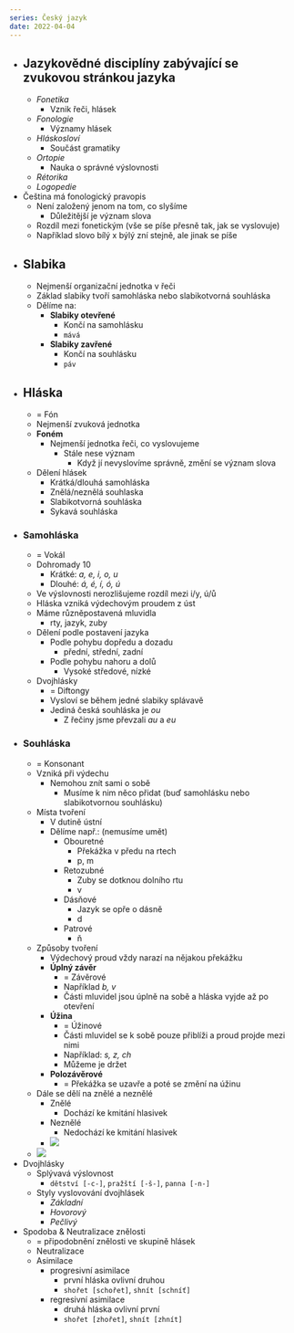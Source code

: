 ```yaml
---
series: Český jazyk
date: 2022-04-04
---
```


- ## Jazykovědné disciplíny zabývající se zvukovou stránkou jazyka
	- *Fonetika*
		- Vznik řeči, hlásek
	- *Fonologie*
		- Významy hlásek
	- *Hláskosloví*
		- Součást gramatiky
	- *Ortopie*
		- Nauka o správné výslovnosti
	- *Rétorika*
	- *Logopedie*
- Čeština má fonologický pravopis
	-   Není založený jenom na tom, co slyšíme
		-   Důležitější je význam slova
	-   Rozdíl mezi fonetickým (vše se píše přesně tak, jak se vyslovuje)
	-   Například slovo bílý x býlý zní stejně, ale jinak se píše
- ## Slabika
	- Nejmenší organizační jednotka v řeči
	- Základ slabiky tvoří samohláska nebo slabikotvorná souhláska
	- Dělíme na:
		- **Slabiky otevřené**
			- Končí na samohlásku
			- `mává`
		- **Slabiky zavřené**
			- Končí na souhlásku
			- `páv`
- ## Hláska
	- = Fón
	- Nejmenší zvuková jednotka
	- **Foném**
		- Nejmenší jednotka řeči, co vyslovujeme
			- Stále nese význam
				- Když jí nevyslovíme správně, změní se význam slova
	- Dělení hlásek
		- Krátká/dlouhá samohláska
		- Znělá/neznělá souhlaska
		- Slabikotvorná souhláska
		- Sykavá souhláska
- ### Samohláska
	- = Vokál
	- Dohromady 10
		- Krátké: *a, e, i, o, u*
		- Dlouhé: *á, é, í, ó, ú*
	- Ve výslovnosti nerozlišujeme rozdíl mezi i/y, ú/ů
	- Hláska vzniká výdechovým proudem z úst
	- Máme různěpostavená mluvidla
		- rty, jazyk, zuby
	- Dělení podle postavení jazyka
		- Podle pohybu dopředu a dozadu
			- přední, střední, zadní
		- Podle pohybu nahoru a dolů
			- Vysoké středové, nízké
	- Dvojhlásky
		- = Diftongy
		- Vysloví se během jedné slabiky splávavě
		- Jediná česká souhláska je *ou*
			- Z řečiny jsme převzali *au* a *eu*
- ### Souhláska
	- = Konsonant
	- Vzniká při výdechu
		- Nemohou znít sami o sobě
			- Musíme k nim něco přidat (buď samohlásku nebo slabikotvornou souhlásku)
	- Místa tvoření
		- V dutině ústní
		- Dělíme např.: (nemusíme umět)
			- Obouretné
				- Překážka v předu na rtech
				- p, m
			- Retozubné
				- Zuby se dotknou dolního rtu
				- v
			- Dásňové
				- Jazyk se opře o dásně
				- d
			- Patrové
				- ň
	- Způsoby tvoření
		- Výdechový proud vždy narazí na nějakou překážku
		- **Úplný závěr**
			- = Závěrové
			- Například *b, v*
			- Části mluvidel jsou úplně na sobě a hláska vyjde až po otevření
		- **Úžina**
			- = Úžinové
			- Části mluvidel se k sobě pouze přiblíži a proud projde mezi nimi
			- Například: *s, z, ch*
			- Můžeme je držet
		- **Polozávěrové**
			- = Překážka se uzavře a poté se změní na úžinu
	- Dále se dělí na znělé a neznělé
		- Znělé
			- Dochází ke kmitání hlasivek
		- Neznělé
			- Nedochází ke kmitání hlasivek
		- ![](https://firebasestorage.googleapis.com/v0/b/firescript-577a2.appspot.com/o/imgs%2Fapp%2FVitecek%2FmvU6bn3Amx.png?alt=media&token=ef16e69a-efb3-4964-a1a2-d1c9c53ca52a)
	- ![](http://www.dousek.wz.cz/schoolRecord/schoolYears/fifth/subjects/czechGrammar/pictures/vokalicky_trojuhelnik.jpg)
- Dvojhlásky
	-  Splývavá výslovnost
		-  `dětství [-c-]`, `pražští [-š-]`, `panna [-n-]`
	- Styly vyslovování dvojhlásek
		-  *Základní*
		-  *Hovorový*
		-  *Pečlivý*
-  Spodoba & Neutralizace znělosti
	-  = připodobnění znělosti ve skupině hlásek
	-  Neutralizace
	-  Asimilace
		-  progresivní asimilace
			-  první hláska ovlivní druhou
			- `shořet [schořet]`, `shnít [schníť]`
		- regresivní asimilace
			-  druhá hláska ovlivní první
			-  `shořet [zhořet]`, `shnít [zhnít]`